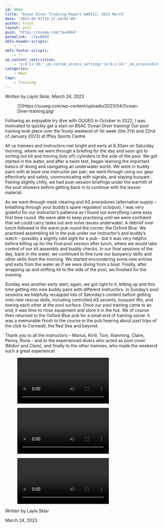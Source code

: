```yaml
---
id: 8664
title: 'Ocean Diver Training Report &#8211; 2023 March'
date: '2023-04-01T19:17:34+01:00'
author: frost
layout: post
guid: 'https://ouueg.com/?p=8664'
permalink: '/?p=8664'
obfx-header-scripts:
    - ''
obfx-footer-scripts:
    - ''
um_content_restriction:
    - 'a:8:{s:26:"_um_custom_access_settings";b:0;s:14:"_um_accessible";i:0;s:28:"_um_access_hide_from_queries";b:0;s:19:"_um_noaccess_action";i:0;s:30:"_um_restrict_by_custom_message";i:0;s:27:"_um_restrict_custom_message";s:0:"";s:19:"_um_access_redirect";i:0;s:23:"_um_access_redirect_url";s:0:"";}'
categories:
    - News
tags:
    - Training
---
```


*Written by Layla Sklar, March 24, 2023*

<figure class="wp-block-image size-full">![](https://ouueg.com/wp-content/uploads/2023/04/Ocean-Diver-training.jpg)</figure>Following an enjoyable try dive with OUUEG in October in 2022, I was motivated to quickly get a start on BSAC Ocean Diver training! Our pool training took place over the frosty weekend of 1st week (the 21st and 22nd of January 2023) at Iffley Sports Centre.

All us trainees and instructors met bright and early at 8.30am on Saturday morning, where we went through a briefing for the day and soon got to sorting out kit and moving (lots of!) cylinders to the side of the pool. We got started in the water, and after a swim test, began learning the important basics of diving and navigating an underwater world. We were in buddy pairs with at least one instructor per pair; we went through using our gear effectively and safely, communicating with signals, and staying buoyant. Feeling slightly chilly, we had post-session briefings under the warmth of the pool showers before getting back in to continue with the lesson material.

As we went through mask clearing and AS procedures (alternative supply – breathing through your buddy’s spare regulator/ octopus), I was very grateful for our instructor’s patience as I found not everything came easy first time round. We were able to keep practising until we were confident that we could carry tasks out and solve issues underwater. A debrief over lunch followed in the warm pub round the corner, the Oxford Blue. We practised assembling kit in the pub under our instructor’s and buddy’s watch – possibly a slightly odd sight for a pub – but it was very helpful before kitting up for the final pool session after lunch, where we would take control of our kit assembly and buddy checks. In our final sessions of the day, back in the water, we continued to fine tune our buoyancy skills and other skills from the morning. We started encountering some new entries and exits from the water as if we were diving from a boat. Finally, after wrapping up and shifting kit to the side of the pool, we finished for the evening.

Sunday was another early start; again, we got right to it, kitting up and this time getting into new buddy pairs with different instructors. In Sunday’s pool sessions we helpfully recapped lots of Saturday’s content before getting onto new rescue skills, including controlled AS ascents, buoyant lifts, and towing each other at the pool surface. Once our pool training came to an end, it was time to rinse equipment and store it in the hut. We of course then returned to the Oxford Blue pub for a small end of training social. It was a memorable finish to the course in the pub hearing about past trips of the club to Cornwall, the Red Sea and beyond.

Thank you to all the instructors – Marius, Kirill, Tom, Xianming, Claire, Penny, Rona – and to the experienced divers who acted as pool cover (Midori and Clare), and finally to the other trainees, who made the weekend such a great experience!

<figure class="wp-block-video"><video controls="" src="blob:https://ouueg.com/e3efbc0c-9c6b-4276-936d-d35fbc508807"></video></figure><figure class="wp-block-video"><video controls="" src="blob:https://ouueg.com/ac7913b4-980a-4857-8f1f-916bebf64f1b"></video></figure><figure class="wp-block-video"><video controls="" src="blob:https://ouueg.com/1407d796-9d54-4a56-8da5-97ccdc6c4c86"></video></figure>Written by Layla Sklar

March 24, 2023